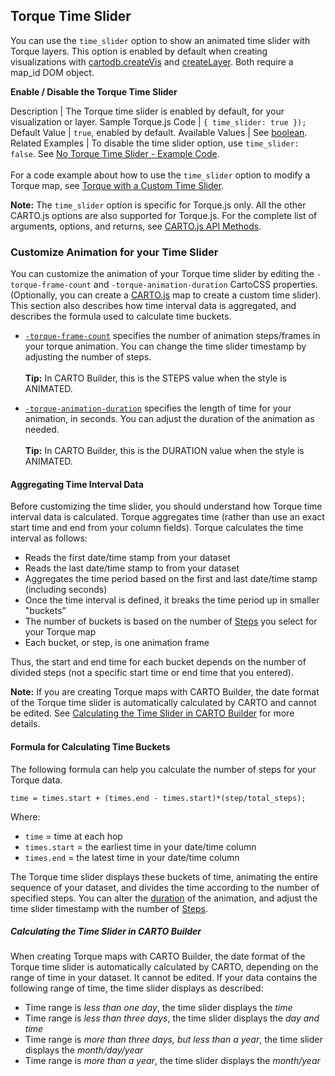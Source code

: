 ## Torque Time Slider

You can use the `time_slider` option to show an animated time slider with Torque layers. This option is enabled by default when creating visualizations with [cartodb.createVis]({{site.cartojs_docs}}/v3/reference/#cartodbcreatevis) and [createLayer]({{site.cartojs_docs}}/v3/reference/#cartodbcreatelayermap-layersource--options--callback). Both require a map_id DOM object.

**Enable / Disable the Torque Time Slider**

Description | The Torque time slider is enabled by default, for your visualization or layer.
Sample Torque.js Code | `{ time_slider: true });`
Default Value | `true`, enabled by default.
Available Values | See [boolean]({{site.styling_cartocss}}/#boolean).
Related Examples | To disable the time slider option, use `time_slider: false`. See [No Torque Time Slider - Example Code](http://bl.ocks.org/michellechandra/081ca7160a8c782266d2).<br/><br/>For a code example about how to use the `time_slider` option to modify a Torque map, see [Torque with a Custom Time Slider](http://bl.ocks.org/csobier/cebdd47242d7ca98ec5e).

**Note:** The `time_slider` option is specific for Torque.js only. All the other CARTO.js options are also supported for Torque.js. For the complete list of arguments, options, and returns, see [CARTO.js API Methods]({{site.cartojs_docs}}/v3/reference/#api-methods).


### Customize Animation for your Time Slider

You can customize the animation of your Torque time slider by editing the `-torque-frame-count` and `-torque-animation-duration` CartoCSS properties. (Optionally, you can create a [CARTO.js]({{site.cartojs_docs}}/v3/reference/#api-methods) map to create a custom time slider). This section also describes how time interval data is aggregated, and describes the formula used to calculate time buckets.

- [`-torque-frame-count`]({{site.styling_cartocss}}/#-torque-frame-count-number) specifies the number of animation steps/frames in your torque animation. You can change the time slider timestamp by adjusting the number of steps.<br /><br />**Tip:** In CARTO Builder, this is the STEPS value when the style is ANIMATED.

- [`-torque-animation-duration`]({{site.styling_cartocss}}/#-torque-animation-duration-number) specifies the length of time for your animation, in seconds. You can adjust the duration of the animation as needed.<br /><br />**Tip:** In CARTO Builder, this is the DURATION value when the style is ANIMATED.

#### Aggregating Time Interval Data

Before customizing the time slider, you should understand how Torque time interval data is calculated. Torque aggregates time (rather than use an exact start time and end from your column fields). Torque calculates the time interval as follows:

- Reads the first date/time stamp from your dataset
- Reads the last date/time stamp to from your dataset
- Aggregates the time period based on the first and last date/time stamp (including seconds)
- Once the time interval is defined, it breaks the time period up in smaller "buckets"
- The number of buckets is based on the number of [Steps]({{site.styling_cartocss}}/#-torque-frame-count-number) you select for your Torque map
- Each bucket, or step, is one animation frame
  
Thus, the start and end time for each bucket depends on the number of divided steps (not a specific start time or end time that you entered). 

**Note:** If you are creating Torque maps with CARTO Builder, the date format of the Torque time slider is automatically calculated by CARTO and cannot be edited. See [Calculating the Time Slider in CARTO Builder](#calculating-the-time-slider-in-carto-builder) for more details.

#### Formula for Calculating Time Buckets

The following formula can help you calculate the number of steps for your Torque data.

`time = times.start + (times.end - times.start)*(step/total_steps);`

Where:

- `time` = time at each hop
- `times.start` = the earliest time in your date/time column
- `times.end` = the latest time in your date/time column

The Torque time slider displays these buckets of time, animating the entire sequence of your dataset, and divides the time according to the number of specified steps. You can alter the [duration]({{site.styling_cartocss}}/#-torque-animation-duration-number) of the animation, and adjust the time slider timestamp with the number of [Steps]({{site.styling_cartocss}}/#-torque-frame-count-number).

##### Calculating the Time Slider in CARTO Builder

When creating Torque maps with CARTO Builder, the date format of the Torque time slider is automatically calculated by CARTO, depending on the range of time in your dataset. It cannot be edited. If your data contains the following range of time, the time slider displays as described:

- Time range is _less than one day_, the time slider displays the _time_
- Time range is _less than three days_, the time slider displays the _day and time_
- Time range is _more than three days, but less than a year_, the time slider displays the _month/day/year_
- Time range is _more than a year_, the time slider displays the _month/year_
